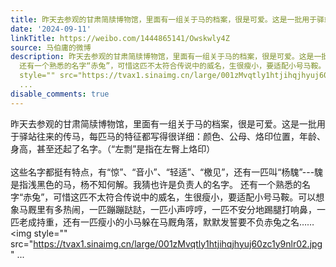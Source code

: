 ```yaml
---
title: 昨天去参观的甘肃简牍博物馆，里面有一组关于马的档案，很是可爱。这是一批用于驿站往来的传马，每匹马的特征都写得很详细：颜色、公母、烙印位置，年龄、身高，...
date: '2024-09-11'
linkTitle: https://weibo.com/1444865141/Owskwly4Z
source: 马伯庸的微博
description: 昨天去参观的甘肃简牍博物馆，里面有一组关于马的档案，很是可爱。这是一批用于驿站往来的传马，每匹马的特征都写得很详细：颜色、公母、烙印位置，年龄、身高，甚至还起了名字。（“左剽”是指在左臀上烙印）<br><br>这些名字都挺有特点，有“惊”、“音小”、“轻适”、“檄见”，还有一匹叫“杨騩”---騩是指浅黑色的马，杨不知何解。我猜也许是负责人的名字。
  还有一个熟悉的名字“赤兔”，可惜这匹不太符合传说中的威名，生很瘦小，要适配小号马鞍。可以想象马厩里有多热闹，一匹蹦蹦跶跶，一匹小声哼哼，一匹不安分地踢腿打响鼻，一匹老成持重，还有一匹瘦小的小马躲在马厩角落，默默发誓要不负赤兔之名……<img
  style="" src="https://tvax1.sinaimg.cn/large/001zMvqtly1htjihqjhyuj60zc1y9nlr02.jpg"
  ...
disable_comments: true
---
```

昨天去参观的甘肃简牍博物馆，里面有一组关于马的档案，很是可爱。这是一批用于驿站往来的传马，每匹马的特征都写得很详细：颜色、公母、烙印位置，年龄、身高，甚至还起了名字。（“左剽”是指在左臀上烙印）<br><br>这些名字都挺有特点，有“惊”、“音小”、“轻适”、“檄见”，还有一匹叫“杨騩”---騩是指浅黑色的马，杨不知何解。我猜也许是负责人的名字。 还有一个熟悉的名字“赤兔”，可惜这匹不太符合传说中的威名，生很瘦小，要适配小号马鞍。可以想象马厩里有多热闹，一匹蹦蹦跶跶，一匹小声哼哼，一匹不安分地踢腿打响鼻，一匹老成持重，还有一匹瘦小的小马躲在马厩角落，默默发誓要不负赤兔之名……<img style="" src="https://tvax1.sinaimg.cn/large/001zMvqtly1htjihqjhyuj60zc1y9nlr02.jpg" ...